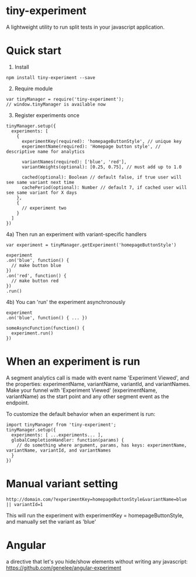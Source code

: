 # tiny-experiment

A lightweight utility to run split tests in your javascript application.

# Quick start

1) Install
```
npm install tiny-experiment --save
```

2) Require module
```
var tinyManager = require('tiny-experiment');
// window.tinyManager is available now

```

3) Register experiments once
```
tinyManager.setup({
  experiments: [
    {
      experimentKey(required): 'homepageButtonStyle', // unique key
      experimentName(required): 'Homepage button style', // descriptive name for analytics

      variantNames(required): ['blue', 'red'],
      variantWeights(optional): [0.25, 0.75], // must add up to 1.0
      
      cached(optional): Boolean // default false, if true user will see same variant next time
      cachePeriod(optional): Number // default 7, if cached user will see same variant for X days
    },
    {
      // experiment two
    }
  ]
})
```

4a) Then run an experiment with variant-specific handlers
```
var experiment = tinyManager.getExperiment('homepageButtonStyle')

experiment
.on('blue', function() {
  // make button blue
})
.on('red', function() {
  // make button red
})
.run()
```

4b) You can 'run' the experiment asynchronously
```
experiment
.on('blue', function() { ... })

someAsyncFunction(function() {
  experiment.run()
})
```

# When an experiment is run

A segment analytics call is made with event name 'Experiment Viewed', and the properties: experimentName, variantName, variantId, and variantNames. Make your funnel with 'Experiment Viewed' (experimentName, variantName) as the start point and any other segment event as the endpoint. 

To customize the default behavior when an experiment is run:

```
import tinyManager from 'tiny-experiment';
tinyManager.setup({
  experiments: [ ...experiments... ],
  globalCompletionHandler: function(params) {
    // do something where argument, params, has keys: experimentName, variantName, variantId, and variantNames
  }
})
```

# Manual variant setting

```
http://domain.com/?experimentKey=homepageButtonStyle&variantName=blue || variantId=1
```

This will run the experiment with experimentKey = homepageButtonStyle, and manually set the variant as 'blue'

# Angular 

a directive that let's you hide/show elements without writing any javascript: https://github.com/genelee/angular-experiment
